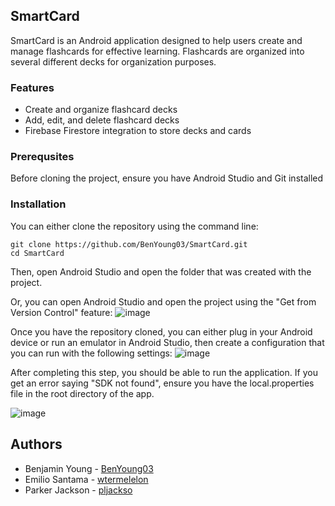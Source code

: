 ## SmartCard

SmartCard is an Android application designed to help users create and manage flashcards for effective learning. Flashcards are organized into several different decks for organization purposes.

### Features
- Create and organize flashcard decks
- Add, edit, and delete flashcard decks
- Firebase Firestore integration to store decks and cards

### Prerequsites

Before cloning the project, ensure you have Android Studio and Git installed

### Installation

You can either clone the repository using the command line:
```
git clone https://github.com/BenYoung03/SmartCard.git  
cd SmartCard  
```
Then, open Android Studio and open the folder that was created with the project.

Or, you can open Android Studio and open the project using the "Get from Version Control" feature:
![image](https://github.com/user-attachments/assets/fd035adc-cc11-4696-a492-c94f7e274da9)

Once you have the repository cloned, you can either plug in your Android device or run an emulator in Android Studio, then create a configuration that you can run with the following settings:
![image](https://github.com/user-attachments/assets/01e8b359-6499-477e-9819-47a90225d0e2)

After completing this step, you should be able to run the application. If you get an error saying "SDK not found", ensure you have the local.properties file in the root directory of the app. 

![image](https://github.com/user-attachments/assets/cdbb4aba-4265-4a5b-8d68-4c1e99c597ae)

## Authors
- Benjamin Young - [BenYoung03](https://github.com/BenYoung03)
- Emilio Santama - [wtermelelon](https://github.com/watermelelon)
- Parker Jackson - [pljackso](https://github.com/pljackso)

